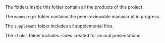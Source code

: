 The folders inside this folder contain all the products of this project.

The `manuscript` folder contains the peer-reviewable manuscript in progress.

The `supplement` folder includes all supplemental files.

The `slides` folder includes slides created for an oral presentations.

